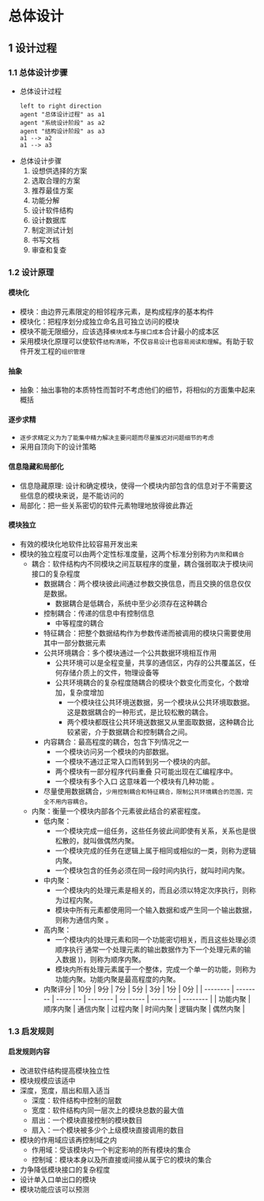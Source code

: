 <link rel=stylesheet href=style.css>

# 总体设计
## 1 设计过程
### 1.1 总体设计步骤

- 总体设计过程  <br>
  ```plantuml
  left to right direction
  agent "总体设计过程" as a1
  agent "系统设计阶段" as a2
  agent "结构设计阶段" as a3
  a1 --> a2
  a1 --> a3
  ```
- 总体设计步骤
  1. 设想供选择的方案
  2. 选取合理的方案
  3. 推荐最佳方案
  4. 功能分解 
  5. 设计软件结构
  6. 设计数据库
  7. 制定测试计划
  8. 书写文档
  9. 审查和复查
   
### 1.2 设计原理
#### 模块化
- 模块：由边界元素限定的相邻程序元素，是构成程序的基本构件
- 模块化：把程序划分成独立命名且可独立访问的模块
- 模块不能无限细分，应该选择`模块成本`与`接口成本`合计最小的成本区
- 采用模块化原理可以使软件`结构清晰`，不仅`容易设计`也`容易阅读和理解`。有助于软件开发工程的`组织管理`
#### 抽象
- 抽象：抽出事物的本质特性而暂时不考虑他们的细节，将相似的方面集中起来概括
#### 逐步求精
- `逐步求精定义为为了能集中精力解决主要问题而尽量推迟对问题细节的考虑`
- 采用自顶向下的设计策略
#### 信息隐藏和局部化
- 信息隐藏原理: 设计和确定模块，使得一个模块内部包含的信息对于不需要这些信息的模块来说，是不能访问的
- 局部化：把一些关系密切的软件元素物理地放得彼此靠近
#### 模块独立
- 有效的模块化地软件比较容易开发出来
- 模块的独立程度可以由两个定性标准度量，这两个标准分别称为`内聚`和`耦合`
  - 耦合：软件结构内不同模块之间互联程序的度量，耦合强弱取决于模块间接口的复杂程度
    - 数据耦合：两个模块彼此间通过参数交换信息，而且交换的信息仅仅是数据。
      - 数据耦合是低耦合，系统中至少必须存在这种耦合
    - 控制耦合：传递的信息中有控制信息
      - 中等程度的耦合
    - 特征耦合：把整个数据结构作为参数传递而被调用的模块只需要使用其中一部分数据元素
    - 公共环境耦合：多个模块通过一个公共数据环境相互作用
      - 公共环境可以是全程变量，共享的通信区，内存的公共覆盖区，任何存储介质上的文件，物理设备等
      - 公共环境耦合的复杂程度随耦合的模块个数变化而变化，个数增加，复杂度增加
        - 一个模块往公共环境送数据，另一个模块从公共环境取数据。这是数据耦合的一种形式，是比较松散的耦合。
        - 两个模块都既往公共环境送数据又从里面取数据，这种耦合比较紧密，介于数据耦合和控制耦合之间。
    - 内容耦合：最高程度的耦合，包含下列情况之一
      - 一个模块访问另一个模块的内部数据。
      - 一个模块不通过正常入口而转到另一个模块的内部。
      - 两个模块有一部分程序代码重叠 只可能出现在汇编程序中。
      - 一个模块有多个入口 这意味着一个模块有几种功能 。
    - 尽量使用数据耦合，`少用控制耦合和特征耦合，限制公共环境耦合的范围，完全不用内容耦合`。
  - 内聚：衡量一个模块内部各个元素彼此结合的紧密程度。
    - 低内聚：
      - 一个模块完成一组任务，这些任务彼此间即使有关系，关系也是很松散的，就叫做偶然内聚。
      - 一个模块完成的任务在逻辑上属于相同或相似的一类，则称为逻辑内聚。
      - 一个模块包含的任务必须在同一段时间内执行，就叫时间内聚。
    - 中内聚：
      - 一个模块内的处理元素是相关的，而且必须以特定次序执行，则称为过程内聚。
      - 模块中所有元素都使用同一个输入数据和或产生同一个输出数据，则称为通信内聚 。
    - 高内聚：
      - 一个模块内的处理元素和同一个功能密切相关，而且这些处理必须顺序执行 通常一个处理元素的输出数据作为下一个处理元素的输入数据 ))，则称为顺序内聚。
      - 模块内所有处理元素属于一个整体，完成一个单一的功能，则称为功能内聚。功能内聚是最高程度的内聚。
    - 内聚评分
      | 10分     | 9分      | 7分      | 5分      | 3分      | 1分      | 0分      |
      | -------- | -------- | -------- | -------- | -------- | -------- | -------- |
      | 功能内聚 | 顺序内聚 | 通信内聚 | 过程内聚 | 时间内聚 | 逻辑内聚 | 偶然内聚 |

### 1.3 启发规则
#### 启发规则内容
- 改进软件结构提高模块独立性
- 模块规模应该适中
- 深度，宽度，扇出和扇入适当
  - 深度：软件结构中控制的层数
  - 宽度：软件结构内同一层次上的模块总数的最大值
  - 扇出：一个模块直接控制的模块数目
  - 扇入：一个模块被多少个上级模块直接调用的数目
- 模块的作用域应该再控制域之内
  - 作用域：受该模块内一个判定影响的所有模块的集合
  - 控制域：模块本身以及所直接或间接从属于它的模块的集合
- 力争降低模块接口的复杂程度
- 设计单入口单出口的模块
- 模块功能应该可以预测